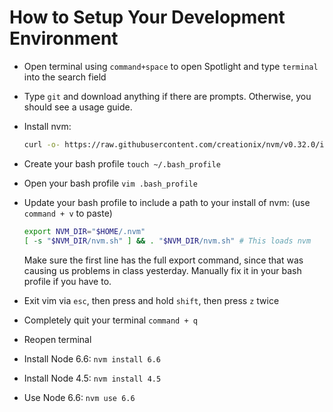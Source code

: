 # How to Setup Your Development Environment

- Open terminal using `command+space` to open Spotlight and type `terminal` into the search field
- Type `git` and download anything if there are prompts. Otherwise, you should see a usage guide.
- Install nvm:
  ```sh
  curl -o- https://raw.githubusercontent.com/creationix/nvm/v0.32.0/install.sh | bash
  ```
- Create your bash profile `touch ~/.bash_profile`
- Open your bash profile `vim .bash_profile`
- Update your bash profile to include a path to your install of nvm: (use `command + v` to paste)
  ```sh
  export NVM_DIR="$HOME/.nvm"
  [ -s "$NVM_DIR/nvm.sh" ] && . "$NVM_DIR/nvm.sh" # This loads nvm
  ```

  Make sure the first line has the full export command, since that was causing us problems in class yesterday. Manually fix it in your bash profile if you have to.
- Exit vim via `esc`, then press and hold `shift`, then press `z` twice
- Completely quit your terminal `command + q`
- Reopen terminal
- Install Node 6.6: `nvm install 6.6`
- Install Node 4.5: `nvm install 4.5`
- Use Node 6.6: `nvm use 6.6`
